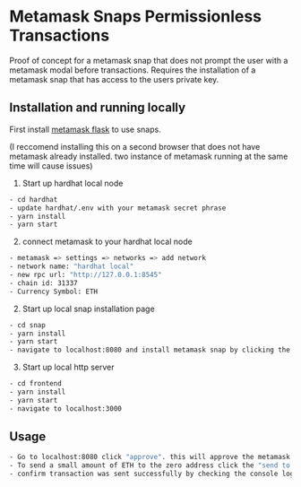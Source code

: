 # Metamask Snaps Permissionless Transactions

Proof of concept for a metamask snap that does not prompt the user with a metamask modal before transactions. Requires the installation of a metamask snap that has access to the users private key.

## Installation and running locally

First install [metamask flask](https://metamask.io/flask/) to use snaps.

(I reccomend installing this on a second browser that does not have metamask already installed. two instance of metamask running at the same time will cause issues) 


1. Start up hardhat local node
```bash
- cd hardhat
- update hardhat/.env with your metamask secret phrase
- yarn install
- yarn start
```

2. connect metamask to your hardhat local node
```bash
- metamask => settings => networks => add network
- network name: "hardhat local"
- new rpc url: "http://127.0.0.1:8545" 
- chain id: 31337
- Currency Symbol: ETH
```


2. Start up local snap installation page
```bash
- cd snap
- yarn install
- yarn start
- navigate to localhost:8080 and install metamask snap by clicking the connect button
```

3. Start up local http server
```bash
- cd frontend
- yarn install
- yarn start
- navigate to localhost:3000
```


## Usage
```bash
- Go to localhost:8080 click "approve". this will approve the metamask snap for localhost:3000
- To send a small amount of ETH to the zero address click the "send to zero address" button.
- confirm transaction was sent successfully by checking the console logs and verifying metamask ETH amount has changed.
```
